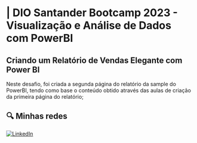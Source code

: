 # | DIO Santander Bootcamp 2023 - Visualização e Análise de Dados com PowerBI
## Criando um Relatório de Vendas Elegante com Power BI
Neste desafio, foi criada a segunda página do relatório da sample do PowerBI, tendo como base o conteúdo obtido através das aulas de criação da primeira página do relatório; 


## 🔍 Minhas redes
[![LinkedIn](https://img.shields.io/badge/LinkedIn-000?style=for-the-badge&logo=linkedin&logoColor=0E76A8)](https://www.linkedin.com/in/carlosverenka/)
